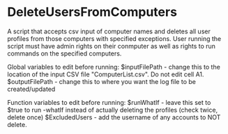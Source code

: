 # DeleteUsersFromComputers
A script that accepts csv input of computer names and deletes all user profiles from those computers with specified exceptions.
User running the script must have admin rights on their conmputer as well as rights to run commands on the specified computers.


Global variables to edit before running:
$inputFilePath - change this to the location of the input CSV file "ComputerList.csv". Do not edit cell A1.
$outputFilePath - change this to where you want the log file to be created/updated

Function variables to edit before running:
$runWhatIf - leave this set to $true to run -whatIf instead of actually deleting the profiles (check twice, delete once)
$ExcludedUsers - add the username of any accounts to NOT delete. 
